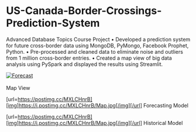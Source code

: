 # US-Canada-Border-Crossings-Prediction-System
Advanced Database Topics Course Project
• Developed a prediction system for future cross-border data using MongoDB, PyMongo, Facebook Prophet, Python.
• Pre-processed and cleaned data to eliminate noise and outliers from 1 million cross-border entries.
• Created a map view of big data analysis using PySpark and displayed the results using Streamlit.

<a href="https://postimg.cc/m1PKV4hh" target="_blank"><img src="https://i.postimg.cc/m1PKV4hh/Forecast.jpg" alt="Forecast"/></a><br/><br/>
Map View

[url=https://postimg.cc/MXLCHnrB][img]https://i.postimg.cc/MXLCHnrB/Map.jpg[/img][/url]
Forecasting Model

[url=https://postimg.cc/MXLCHnrB][img]https://i.postimg.cc/MXLCHnrB/Map.jpg[/img][/url]
Historical Model
